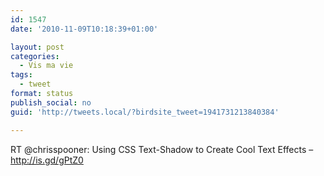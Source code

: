 ```yaml
---
id: 1547
date: '2010-11-09T10:18:39+01:00'

layout: post
categories:
  - Vis ma vie
tags:
  - tweet
format: status
publish_social: no
guid: 'http://tweets.local/?birdsite_tweet=1941731213840384'

---
```


RT @chrisspooner: Using CSS Text-Shadow to Create Cool Text Effects – http://is.gd/gPtZ0